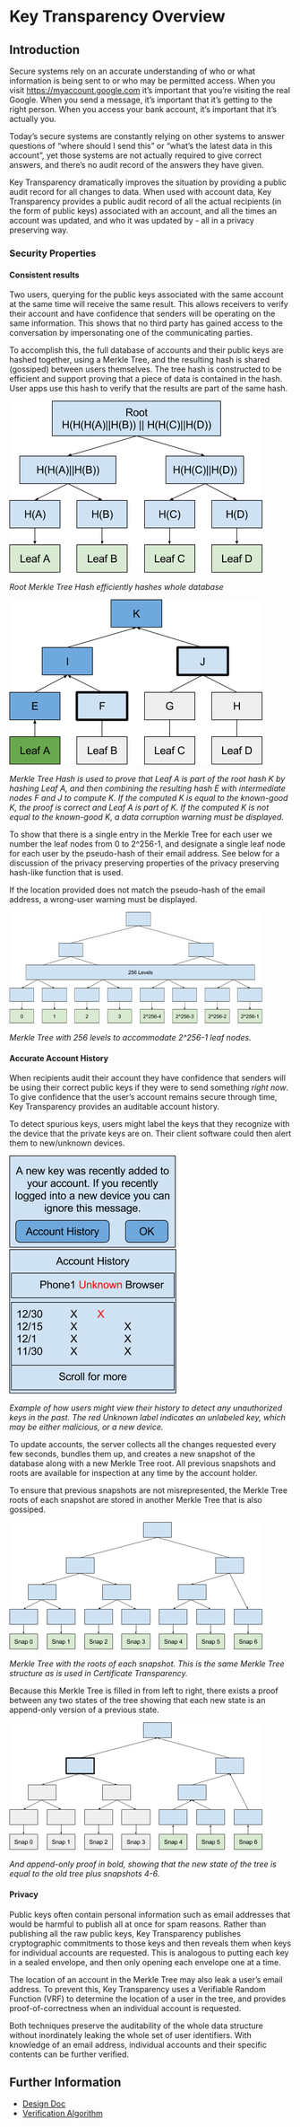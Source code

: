 # Key Transparency Overview

## Introduction

Secure systems rely on an accurate understanding of who or what information is
being sent to or who may be permitted access. When you visit
https://myaccount.google.com it’s important that you’re visiting the real
Google. When you send a message, it’s important that it’s getting to the right
person. When you access your bank account, it’s important that it’s actually
you. 

Today’s secure systems are constantly relying on other systems to answer
questions of “where should I send this” or “what’s the latest data in this
account”, yet those systems are not actually required to give correct answers,
and there’s no audit record of the answers they have given. 

Key Transparency dramatically improves the situation by providing a public
audit record for all changes to data. When used with account data, Key
Transparency provides a public audit record of all the actual recipients (in
the form of public keys) associated with an account, and all the times an
account was updated, and who it was updated by - all in a privacy preserving
way. 

### Security Properties

#### Consistent results

Two users, querying for the public keys associated with the same account at the
same time will receive the same result. This allows receivers to verify their
account and have confidence that senders will be operating on the same
information. This shows that no third party has gained access to the
conversation by impersonating one of the communicating parties.

To accomplish this, the full database of accounts and their public keys are
hashed together, using a Merkle Tree, and the resulting hash is shared
(gossiped) between users themselves. The tree hash is constructed to be
efficient and support proving that a piece of data is contained in the hash.
User apps use this hash to verify that the results are part of the same hash. 

![drawing](images/Sd4HCvEtUSL.png) 

_Root Merkle Tree Hash efficiently hashes whole database_

![drawing](images/7A2vuGir0yf.png)

_Merkle Tree Hash is used to prove that Leaf A is part of the root hash K by
hashing Leaf A, and then combining the resulting hash E with intermediate
nodes F and J to compute K.  If the computed K is equal to the known-good K,
the proof is correct and Leaf A is part of K.  If the computed K is not equal
to the known-good K, a data corruption warning must be displayed._

To show that there is a single entry in the Merkle Tree for each user we number
the leaf nodes from 0 to 2^256-1, and designate a single leaf node for each
user by the pseudo-hash of their email address. See below for a discussion of
the privacy preserving properties of the privacy preserving hash-like function
 that is used. 

If the location provided does not match the pseudo-hash of the email address,
a wrong-user warning must be displayed. 

![drawing](images/1A0J0Xkdvsk.png)

_Merkle Tree with 256 levels to accommodate 2^256-1 leaf nodes._

#### Accurate Account History

When recipients audit their account they have confidence that senders will be
using their correct public keys if they were to send something *right now*.  
To give confidence that the user’s account remains secure through time,
Key Transparency provides an auditable account history. 

To detect spurious keys, users might label the keys that they recognize with
the device that the private keys are on.  Their client software could then
alert them to new/unknown devices. 

![drawing](images/tzfWeatiEyL.png)
![drawing](images/oTXGfRZ2X0m.png)


_Example of how users might view their history to detect any unauthorized keys
in the past.  The red Unknown label indicates an unlabeled key, which may be
either malicious, or a new device._

To update accounts, the server collects all the changes requested every few
seconds, bundles them up, and creates a new snapshot of the database along with
a new Merkle Tree root. All previous snapshots and roots are available for
inspection at any time by the account holder. 

To ensure that previous snapshots are not misrepresented, the Merkle Tree roots
of each snapshot are stored in another Merkle Tree that is also gossiped. 

![drawing](images/auCiw34Nwjn.png)

_Merkle Tree with the roots of each snapshot.
This is the same Merkle Tree structure as is used in Certificate Transparency._

Because this Merkle Tree is filled in from left to right, there exists a proof
between any two states of the tree showing that each new state is an
append-only version of a previous state. 

![drawing](images/SL84rktNJb4.png)

_And append-only proof in bold, showing that the new state of the tree is equal
to the old tree plus snapshots 4-6._

#### Privacy

Public keys often contain personal information such as email addresses that
would be harmful to publish all at once for spam reasons. Rather than
publishing all the raw public keys, Key Transparency publishes cryptographic
commitments to those keys and then reveals them when keys for individual
accounts are requested.  This is analogous to putting each key in a
sealed envelope, and then only opening each envelope one at a time. 

The location of an account in the Merkle Tree may also leak a user’s email
address. To prevent this, Key Transparency uses a Verifiable Random Function
(VRF) to determine the location of a user in the tree, and provides
proof-of-correctness when an individual account is requested. 

Both techniques preserve the auditability of the whole data structure without
inordinately leaking the whole set of user identifiers. With knowledge of an
email address, individual accounts and their specific contents can be further
verified. 

## Further Information

*   [Design Doc](design.md)
*   [Verification Algorithm](verification.md)

